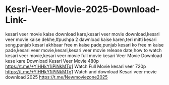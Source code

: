 # Kesri-Veer-Movie-2025-Download-Link-


kesari veer movie kaise download kare,kesari veer movie download,kesari veer movie kaise dekhe,#pushpa 2 dawnload kaise karen,teri mitti kesari song,punjab kesari akhbaar free m kaise pade,punjab kesari ko free m kaise pade,kesari veer movie,kesari,kesari veer movie release date,how to watch kesari veer movie,kesari veer movie full movie
kesari Veer Movie Download kese kare 
Download Kesari Veer Movie 480p
https://t.me/+YlHHkY1iPiNkMTg1
Watch Full Movie kesari veer 720p
https://t.me/+YlHHkY1iPiNkMTg1
Watch and download Kesari veer movie download 2025 
https://t.me/Newmoviezone2025
